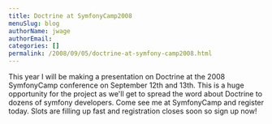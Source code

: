 ```yaml
---
title: Doctrine at SymfonyCamp2008
menuSlug: blog
authorName: jwage 
authorEmail: 
categories: []
permalink: /2008/09/05/doctrine-at-symfony-camp2008.html
---
```

This year I will be making a presentation on Doctrine at the 2008
SymfonyCamp conference on September 12th and 13th. This is a huge
opportunity for the project as we'll get to spread the word about
Doctrine to dozens of symfony developers. Come see me at SymfonyCamp and
register today. Slots are filling up fast and registration closes soon
so sign up now!

